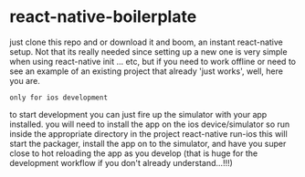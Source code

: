 # react-native-boilerplate

just clone this repo and or download it and boom, an instant react-native setup. Not that its really needed since setting up a new one is very simple when using react-native init ... etc, but if you need to work offline or need to see an example of an existing project that already 'just works', well, here you are.

`only for ios development`

to start development you can just fire up the simulator with your app installed. you will need to install the app on the ios device/simulator so run inside the appropriate directory in the project
    react-native run-ios
this will start the packager, install the app on to the simulator, and have you super close to hot reloading the app as you develop (that is huge for the development workflow if you don't already understand...!!!)
